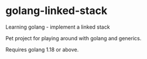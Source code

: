 # golang-linked-stack
Learning golang - implement a linked stack

Pet project for playing around with golang and generics.

Requires golang 1.18 or above.
